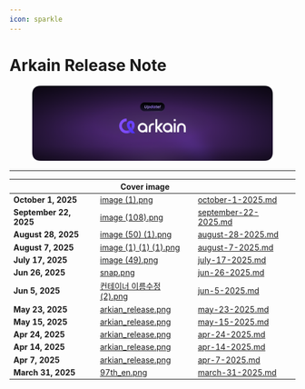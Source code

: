 ```yaml
---
icon: sparkle
---
```


# Arkain Release Note

<figure><img src="../../.gitbook/assets/arkian_release.png" alt=""><figcaption></figcaption></figure>

***

<table data-card-size="large" data-view="cards"><thead><tr><th></th><th data-hidden data-card-cover data-type="image">Cover image</th><th data-hidden data-card-target data-type="content-ref"></th></tr></thead><tbody><tr><td><strong>October 1, 2025</strong></td><td><a href="../../.gitbook/assets/image (1).png">image (1).png</a></td><td><a href="october-1-2025.md">october-1-2025.md</a></td></tr><tr><td><strong>September 22, 2025</strong></td><td><a href="../../.gitbook/assets/image (108).png">image (108).png</a></td><td><a href="september-22-2025.md">september-22-2025.md</a></td></tr><tr><td><strong>August 28, 2025</strong></td><td><a href="../../.gitbook/assets/image (50) (1).png">image (50) (1).png</a></td><td><a href="august-28-2025.md">august-28-2025.md</a></td></tr><tr><td><strong>August 7, 2025</strong></td><td><a href="../../.gitbook/assets/image (1) (1) (1).png">image (1) (1) (1).png</a></td><td><a href="august-7-2025.md">august-7-2025.md</a></td></tr><tr><td><strong>July 17, 2025</strong></td><td><a href="../../.gitbook/assets/image (49).png">image (49).png</a></td><td><a href="july-17-2025.md">july-17-2025.md</a></td></tr><tr><td><strong>Jun 26, 2025</strong></td><td><a href="../../.gitbook/assets/snap.png">snap.png</a></td><td><a href="jun-26-2025.md">jun-26-2025.md</a></td></tr><tr><td><strong>Jun 5, 2025</strong></td><td><a href="../../.gitbook/assets/컨테이너 이름수정 (2).png">컨테이너 이름수정 (2).png</a></td><td><a href="jun-5-2025.md">jun-5-2025.md</a></td></tr><tr><td><strong>May 23, 2025</strong></td><td><a href="../../.gitbook/assets/arkian_release.png">arkian_release.png</a></td><td><a href="may-23-2025.md">may-23-2025.md</a></td></tr><tr><td><strong>May 15, 2025</strong></td><td><a href="../../.gitbook/assets/arkian_release.png">arkian_release.png</a></td><td><a href="may-15-2025.md">may-15-2025.md</a></td></tr><tr><td><strong>Apr 24, 2025</strong></td><td><a href="../../.gitbook/assets/arkian_release.png">arkian_release.png</a></td><td><a href="apr-24-2025.md">apr-24-2025.md</a></td></tr><tr><td><strong>Apr 14, 2025</strong></td><td><a href="../../.gitbook/assets/arkian_release.png">arkian_release.png</a></td><td><a href="apr-14-2025.md">apr-14-2025.md</a></td></tr><tr><td><strong>Apr 7, 2025</strong></td><td><a href="../../.gitbook/assets/arkian_release.png">arkian_release.png</a></td><td><a href="apr-7-2025.md">apr-7-2025.md</a></td></tr><tr><td><strong>March 31, 2025</strong></td><td><a href="../../.gitbook/assets/97th_en.png">97th_en.png</a></td><td><a href="march-31-2025.md">march-31-2025.md</a></td></tr></tbody></table>

